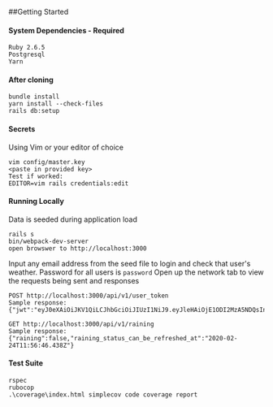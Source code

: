 ##Getting Started

#### System Dependencies - Required
```
Ruby 2.6.5
Postgresql
Yarn
```
#### After cloning
```
bundle install
yarn install --check-files
rails db:setup
```

#### Secrets
Using Vim or your editor of choice
```
vim config/master.key
<paste in provided key>
Test if worked:
EDITOR=vim rails credentials:edit
```

#### Running Locally
Data is seeded during application load
```
rails s
bin/webpack-dev-server
open browswer to http://localhost:3000
```
Input any email address from the seed file to login and check that user's weather.
Password for all users is `password`
Open up the network tab to view the requests being sent and responses
```
POST http://localhost:3000/api/v1/user_token
Sample response: {"jwt":"eyJ0eXAiOiJKV1QiLCJhbGciOiJIUzI1NiJ9.eyJleHAiOjE1ODI2MzA5NDQsInN1YiI6MSwiZW1haWwiOiJobGxhbUB5YWhvby5jb20ifQ.vtTAgwECiet8zWQHLk9M5mx2f2gBWW3bXjA8evBhH98"}
```
```
GET http://localhost:3000/api/v1/raining
Sample response: {"raining":false,"raining_status_can_be_refreshed_at":"2020-02-24T11:56:46.438Z"}
```



#### Test Suite
```
rspec
rubocop
.\coverage\index.html simplecov code coverage report
```
